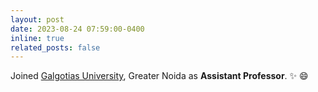 ```yaml
---
layout: post
date: 2023-08-24 07:59:00-0400
inline: true
related_posts: false
---
```

Joined [Galgotias University](https://www.galgotiasuniversity.edu.in/), Greater Noida as **Assistant Professor**. :sparkles: :smile:
